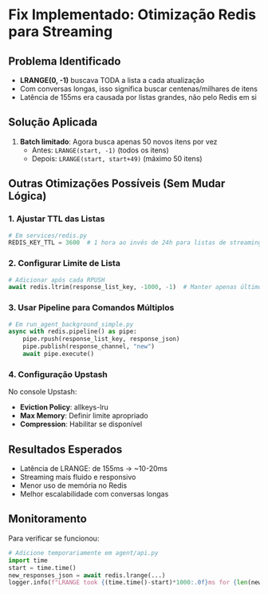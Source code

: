 # Fix Implementado: Otimização Redis para Streaming

## Problema Identificado
- **LRANGE(0, -1)** buscava TODA a lista a cada atualização
- Com conversas longas, isso significa buscar centenas/milhares de itens
- Latência de 155ms era causada por listas grandes, não pelo Redis em si

## Solução Aplicada
1. **Batch limitado**: Agora busca apenas 50 novos itens por vez
   - Antes: `LRANGE(start, -1)` (todos os itens)
   - Depois: `LRANGE(start, start+49)` (máximo 50 itens)

## Outras Otimizações Possíveis (Sem Mudar Lógica)

### 1. Ajustar TTL das Listas
```python
# Em services/redis.py
REDIS_KEY_TTL = 3600  # 1 hora ao invés de 24h para listas de streaming
```

### 2. Configurar Limite de Lista
```python
# Adicionar após cada RPUSH
await redis.ltrim(response_list_key, -1000, -1)  # Manter apenas últimos 1000 items
```

### 3. Usar Pipeline para Comandos Múltiplos
```python
# Em run_agent_background_simple.py
async with redis.pipeline() as pipe:
    pipe.rpush(response_list_key, response_json)
    pipe.publish(response_channel, "new")
    await pipe.execute()
```

### 4. Configuração Upstash
No console Upstash:
- **Eviction Policy**: allkeys-lru
- **Max Memory**: Definir limite apropriado
- **Compression**: Habilitar se disponível

## Resultados Esperados
- Latência de LRANGE: de 155ms → ~10-20ms
- Streaming mais fluido e responsivo
- Menor uso de memória no Redis
- Melhor escalabilidade com conversas longas

## Monitoramento
Para verificar se funcionou:
```python
# Adicione temporariamente em agent/api.py
import time
start = time.time()
new_responses_json = await redis.lrange(...)
logger.info(f"LRANGE took {(time.time()-start)*1000:.0f}ms for {len(new_responses_json)} items")
```